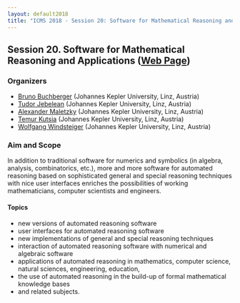 ```yaml
---
layout: default2018
title: "ICMS 2018 - Session 20: Software for Mathematical Reasoning and Applications"
---
```

## Session 20. Software for Mathematical Reasoning and Applications ([Web Page](http://www.risc.jku.at/conferences/icms2018/))

### Organizers

*   [Bruno Buchberger](mailto:Bruno.Buchberger@risc.uni-linz.ac.at) (Johannes Kepler University, Linz, Austria)
*   [Tudor Jebelean](Tudor.Jebelean@risc.jku.at) (Johannes Kepler University, Linz, Austria)
*   [Alexander Maletzky](mailto:alexander.maletzky@risc.jku.at) (Johannes Kepler University, Linz, Austria)
*   [Temur Kutsia](temur.kutsia@risc.uni-linz.ac.at) (Johannes Kepler University, Linz, Austria)
*   [Wolfgang Windsteiger](wolfgang.windsteiger@risc.jku.at)  (Johannes Kepler University, Linz, Austria)

### Aim and Scope

In addition to traditional software for numerics and symbolics (in
algebra, analysis, combinatorics, etc.), more and more software for
automated reasoning based on sophisticated general and special
reasoning techniques with nice user interfaces enriches the
possibilities of working mathematicians, computer scientists and
engineers. 

#### Topics 

* new versions of automated reasoning software
* user interfaces for automated reasoning software
* new implementations of general and special reasoning techniques
* interaction of automated reasoning software with numerical and algebraic software
* applications of automated reasoning in mathematics, computer science, natural sciences, engineering, education,
* the use of automated reasoning in the build-up of formal mathematical knowledge bases
* and related subjects.


